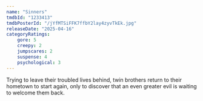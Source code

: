 ```yaml
---
name: "Sinners"
tmdbId: "1233413"
tmdbPosterId: "/jYfMTSiFFK7ffbY2lay4zyvTkEk.jpg"
releaseDate: "2025-04-16"
categoryRatings:
    gore: 5
    creepy: 2
    jumpscares: 2
    suspense: 4
    psychological: 3
---
```

Trying to leave their troubled lives behind, twin brothers return to their hometown to start again, only to discover that an even greater evil is waiting to welcome them back.
